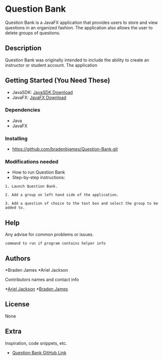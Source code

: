 # Question Bank

Question Bank is a JavaFX application that provides users to store and view questions in an organized fashion. The application also allows the user to delete groups of questions.

## Description

Question Bank was originally intended to include the ability to create an instructor or student account. The application 

## Getting Started (You Need These)
* JavaSDK: [JavaSDK Download](https://www.oracle.com/java/technologies/downloads/)
* JavaFX: [JavaFX Download](https://gluonhq.com/products/javafx/)
### Dependencies

* Java 
* JavaFX

### Installing

* https://github.com/bradenbjames/Question-Bank.git

### Modifications needed

* How to run Question Bank
* Step-by-step instructions:
```
1. Launch Question Bank.
```
```
2. Add a group on left hand side of the application.
```
```
3. Add a question of choice to the text box and select the group to be added to.
```

## Help

Any advise for common problems or issues.
```
command to run if program contains helper info
```

## Authors
*Braden James
*Ariel Jackson

Contributors names and contact info

*[Ariel Jackson](https://github.com/Jacksaj9)
*[Braden James](https://github.com/bradenbjames)

## License

None

## Extra

Inspiration, code snippets, etc.
* [Question Bank GitHub Link](https://github.com/bradenbjames/Question-Bank.git)

